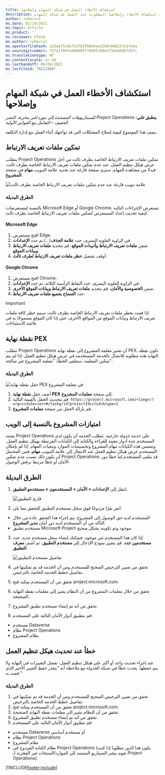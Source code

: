 ```yaml
---
title: استكشاف الأخطاء العمل في شبكة المهام وإصلاحها
description: يوفر هذا الموضوع معلومات استكشاف الأخطاء وإصلاحها المطلوبة عند العمل في شبكة المهام.
author: ruhercul
ms.date: 01/19/2021
ms.topic: article
ms.product: ''
ms.reviewer: kfend
ms.author: ruhercul
ms.openlocfilehash: a15a4752de7537b3f60d5ee3269c846257a1fe4a
ms.sourcegitcommit: 72fa1f09fe406805f7009fc68e2f3eeeb9b7d5fc
ms.translationtype: HT
ms.contentlocale: ar-SA
ms.lasthandoff: 06/09/2021
ms.locfileid: "6213384"
---
```

# <a name="troubleshoot-working-in-the-task-grid"></a>استكشاف الأخطاء العمل في شبكة المهام وإصلاحها 

_**ينطبق علي:** ‏‫Project Operations للسيناريوهات المستندة إلى مورد/غير مخزنة‬، ‏‫النشر الخفيف – التعامل مع الفواتير الأولية‬_

يصف هذا الموضوع كيفية إصلاح المشكلات التي قد تواجهك أثناء العمل مع إدارة التكلفة.

## <a name="enable-cookies"></a>تمكين ملفات تعريف الارتباط

يتطلب Project Operations تمكين ملفات تعريف الارتباط الخاصة بطرف ثالث من أجل عرض هيكل تنظيم العمل. عند عدم تمكين ملفات تعريف الارتباط الخاصة بطرف ثالث، فبدلا من مشاهدة المهام، سترى صفحة فارغة عند تحديد علامة التبويب **مهام** في صفحة **المشروع**.

![علامة تبويب فارغة عند عدم تمكين ملفات تعريف الارتباط الخاصة بطرف ثالث](media/blankschedule.png)


### <a name="workaround"></a>الطرق البديلة
بالنسبة لمستعرضات Microsoft Edge أو Google Chrome، تستعرض الإجراءات التالية كيفية تحديث إعداد المستعرض لتمكين ملفات تعريف الارتباط الخاصة بطرف ثالث.

#### <a name="microsoft-edge"></a>Microsoft Edge

1. افتح مستعرض Edge.
2. في الزاوية العلوية اليسرى، حدد **علامة الحذف**(...) ثم حدد **الإعدادات**.
3. ضمن **ملفات تعريف الارتباط وأذونات الموقع**، قم بتحديد **ملفات تعريف الارتباط وبيانات الموقع**.
4. أوقف تشغيل **حظر ملفات تعريف الارتباط لطرف ثالث**.

#### <a name="google-chrome"></a>Google Chrome

1. افتح مستعرض Chrome.
2. في الزاوية العلوية اليسرى، حدد النقاط الرأسية الثلاثة، ثم حدد **الإعدادات**.
3. ضمن **الخصوصية والأمان**، قم بتحديد **ملفات تعريف الارتباط وبيانات الموقع الأخرى**.
4. حدد **السماح بجميع ملفات تعريف الارتباط**.

> [!IMPORTANT]
> إذا قمت بحظر ملفات تعريف الارتباط الخاصة بطرف ثالث، سيتم حظر كافة ملفات تعريف الارتباط وبيانات الموقع من المواقع الأخرى، حتى إذا كان الموقع مسموحًا به في قائمة الاستثناءات.

## <a name="pex-endpoint"></a>نقطة نهاية PEX

تتطلب Project Operations أن تشير معلمة المشروع إلى نقطة نهاية PEX. تكون نقطة النهاية هذه مطلوبة للاتصال بالخدمة المستخدمة في عرض هيكل تنظيم العمل. إذا لم يتم تمكين المعلمة، ستتلقى الخطأ، "معلمة المشروع غير صالحة". 

### <a name="workaround"></a>الطرق البديلة
 ![حقل نقطة نهاية PEX في معلمة المشروع](media/projectparameter.png)

1. أضف حقل **نقطة نهاية PEX** إلى صفحة **معلمات المشروع**.
2. قم بتحديث الحقل بالقيمة التالية: `https://project.microsoft.com/<lang>/?org=<cdsServer>#/taskgrid?projectId=/<id>&type=2`
3. قم بإزالة الحقل من صفحة **معلمات المشروع**.

## <a name="privileges-for-project-for-the-web"></a>امتيازات المشروع بالنسبة إلى الويب

يعتمد Project Operations على خدمة جدولة خارجية. تتطلب الخدمة أن يكون لدى المستخدم عدة أدوار معينة للقراءة والكتابة إلى الكيانات المرتبطة بهيكل تنظيم العمل. وتتضمن هذه الكيانات مهام المشروع وتخصيصات الموارد وتبعيات المهام. إذا لم بإمكان المستخدم عرض هيكل تنظيم العمل عند الانتقال إلى علامة التبويب **مهام**، فمن المحتمل أن يكون ذلك بسبب عدم تمكين Project Operations. قد يتلقى المستخدم إما خطأ دور الأمان أو خطأ مرتبط برفض الوصول.


## <a name="workaround"></a>الطرق البديلة

1. انتقل إلى **الإعدادات > الأمان > المستخدمون > مستخدمو التطبيق**.  

   ![قارئ التطبيق](media/applicationuser.jpg)
   
2. انقر نقرًا مزدوجًا فوق سجل مستخدم التطبيق للتحقق مما يلي:

 - المستخدم لديه حق الوصول إلى المشروع. يتم إجراء هذا التحقق عادة من خلال التأكد من أن المستخدم لديه دور أمان **مدير المشروع**.
 - مستخدم تطبيق Microsoft Project موجود وتم تكوينه بشكل صحيح.
 
3. إذا كان هذا المستخدم غير موجود، فيمكنك إنشاء سجل مستخدم جديد. حدد **مستخدمين جدد**. قم بتغيير نموذج الإدخال إلى **مستخدم التطبيق**، ثم أضف **معرف التطبيق**.

   ![تفاصيل مستخدم التطبيق](media/applicationuserdetails.jpg)

4. تحقق من تعيين الترخيص الصحيح للمستخدم ومن أن الخدمة قد تم تمكينها في تفاصيل خطط الخدمة الخاصة بالترخيص.
5. تحقق من أن المستخدم يمكنه فتح project.microsoft.com.
6. تحقق من خلال معلمات المشروع من أن النظام يشير إلى معلمات نقطة النهاية الصحيحة.
7. تحقق من أنه تم إنشاء مستخدم تطبيق المشروع.
8. قم بتطبيق أدوار الأمان التالية على المستخدم:

  - مستخدم Dataverse
  - نظام Project Operations
  - نظام المشروع

## <a name="error-when-updating-the-work-breakdown-structure"></a>خطأ عند تحديث هيكل تنظيم العمل

عند إجراء تحديث واحد أو أكثر على هيكل تنظيم العمل، تفشل التغييرات في النهاية ولا يتم حفظها. يحدث خطأ في شبكة الجدولة مع ملاحظة أنه "يتعذر حفظ التغيير الأخير الذي قمت به."

### <a name="workaround"></a>الطرق البديلة

1. تحقق من تعيين الترخيص الصحيح للمستخدم ومن أن الخدمة قد تم تمكينها في تفاصيل خطط الخدمة الخاصة بالترخيص.
2. تحقق من أن المستخدم يمكنه فتح project.microsoft.com.
3. تحقق من أن النظام يشير إلى معلمات نقطة النهاية الصحيحة.
4. تحقق من أنه تم إنشاء مستخدم تطبيق المشروع.
5. قم بتطبيق أدوار الأمان التالية على المستخدم:
  
  - مستخدم Dataverse أو مستخدم أساسي
  - نظام Project Operations
  - نظام المشروع
  - نظام الكتابة المزدوج في Project Operations (يكون هذا الدور مطلوبا إذا كنت تقوم بنشر السيناريو المستند إلى الموارد/المنتجات غير المخزنة لـ Project Operations).


[!INCLUDE[footer-include](../includes/footer-banner.md)]
